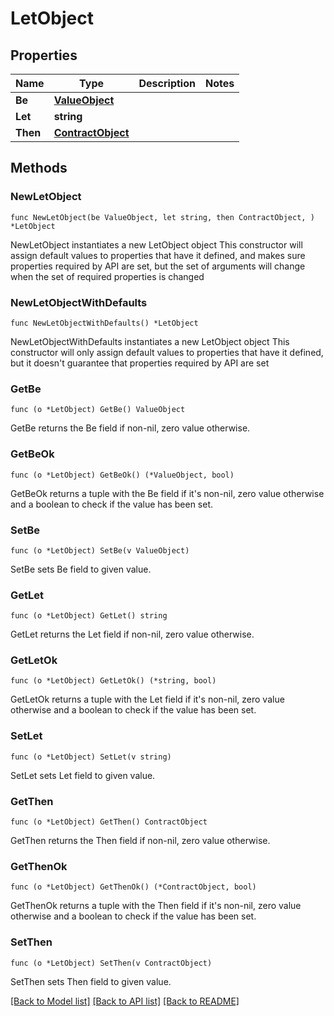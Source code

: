 # LetObject

## Properties

Name | Type | Description | Notes
------------ | ------------- | ------------- | -------------
**Be** | [**ValueObject**](ValueObject.md) |  | 
**Let** | **string** |  | 
**Then** | [**ContractObject**](ContractObject.md) |  | 

## Methods

### NewLetObject

`func NewLetObject(be ValueObject, let string, then ContractObject, ) *LetObject`

NewLetObject instantiates a new LetObject object
This constructor will assign default values to properties that have it defined,
and makes sure properties required by API are set, but the set of arguments
will change when the set of required properties is changed

### NewLetObjectWithDefaults

`func NewLetObjectWithDefaults() *LetObject`

NewLetObjectWithDefaults instantiates a new LetObject object
This constructor will only assign default values to properties that have it defined,
but it doesn't guarantee that properties required by API are set

### GetBe

`func (o *LetObject) GetBe() ValueObject`

GetBe returns the Be field if non-nil, zero value otherwise.

### GetBeOk

`func (o *LetObject) GetBeOk() (*ValueObject, bool)`

GetBeOk returns a tuple with the Be field if it's non-nil, zero value otherwise
and a boolean to check if the value has been set.

### SetBe

`func (o *LetObject) SetBe(v ValueObject)`

SetBe sets Be field to given value.


### GetLet

`func (o *LetObject) GetLet() string`

GetLet returns the Let field if non-nil, zero value otherwise.

### GetLetOk

`func (o *LetObject) GetLetOk() (*string, bool)`

GetLetOk returns a tuple with the Let field if it's non-nil, zero value otherwise
and a boolean to check if the value has been set.

### SetLet

`func (o *LetObject) SetLet(v string)`

SetLet sets Let field to given value.


### GetThen

`func (o *LetObject) GetThen() ContractObject`

GetThen returns the Then field if non-nil, zero value otherwise.

### GetThenOk

`func (o *LetObject) GetThenOk() (*ContractObject, bool)`

GetThenOk returns a tuple with the Then field if it's non-nil, zero value otherwise
and a boolean to check if the value has been set.

### SetThen

`func (o *LetObject) SetThen(v ContractObject)`

SetThen sets Then field to given value.



[[Back to Model list]](../README.md#documentation-for-models) [[Back to API list]](../README.md#documentation-for-api-endpoints) [[Back to README]](../README.md)



